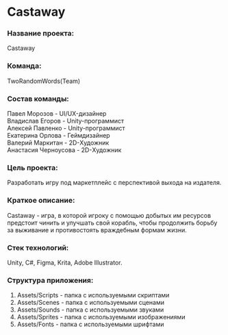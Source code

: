 # Castaway
<h3>Название проекта:</h3> Castaway 

<h3>Команда:</h3> TwoRandomWords(Team)

<h3>Состав команды:</h3> 

Павел Морозов - UI/UX-дизайнер<br>
Владислав Егоров - Unity-программист<br>
Алексей Павленко - Unity-программист<br>
Екатерина Орлова - Геймдизайнер<br>
Валерий Маркитан - 2D-Художник<br>
Анастасия Черноусова - 2D-Художник<br>

<h3>Цель проекта: </h3>
Разработать игру под маркетплейс с перспективой выхода на издателя.

<h3>Краткое описание:</h3>
Castaway - игра, в которой игроку с помощью добытых им ресурсов предстоит чинить и улучшать свой корабль, чтобы продолжить борьбу за выживание и противостоять враждебным формам жизни.

<h3>Стек технологий: </h3>
Unity, C#, Figma, Krita, Adobe Illustrator.

<h3>Структура приложения:</h3>

1. Assets/Scripts - папка с используемыми скриптами
2. Assets/Scenes - папка с используемыми сценами
3. Assets/Sounds - папка с используемыми звуками
4. Assets/Sprites - папка с используемыми изображениями
5. Assets/Fonts - папка с используемыми шрифтами
